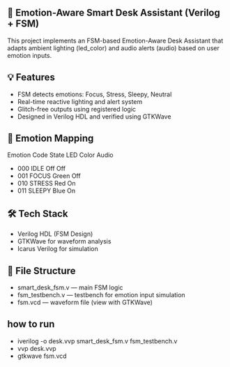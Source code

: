 ## 🎯 Emotion-Aware Smart Desk Assistant (Verilog + FSM)
This project implements an FSM-based Emotion-Aware Desk Assistant that adapts ambient lighting (led_color) and audio alerts (audio) based on user emotion inputs.

## 💡 Features
- FSM detects emotions: Focus, Stress, Sleepy, Neutral
- Real-time reactive lighting and alert system
- Glitch-free outputs using registered logic
- Designed in Verilog HDL and verified using GTKWave

## 🧠 Emotion Mapping
Emotion Code	State	LED Color	Audio
- 000	IDLE	Off	Off
- 001	FOCUS	Green	Off
- 010	STRESS	Red	On
- 011	SLEEPY	Blue	On

## 🛠 Tech Stack
- Verilog HDL (FSM Design)
- GTKWave for waveform analysis
- Icarus Verilog for simulation

## 📁 File Structure
- smart_desk_fsm.v — main FSM logic
- fsm_testbench.v — testbench for emotion input simulation
- fsm.vcd — waveform file (view with GTKWave)

## how to run
- iverilog -o desk.vvp smart_desk_fsm.v fsm_testbench.v
- vvp desk.vvp
- gtkwave fsm.vcd
